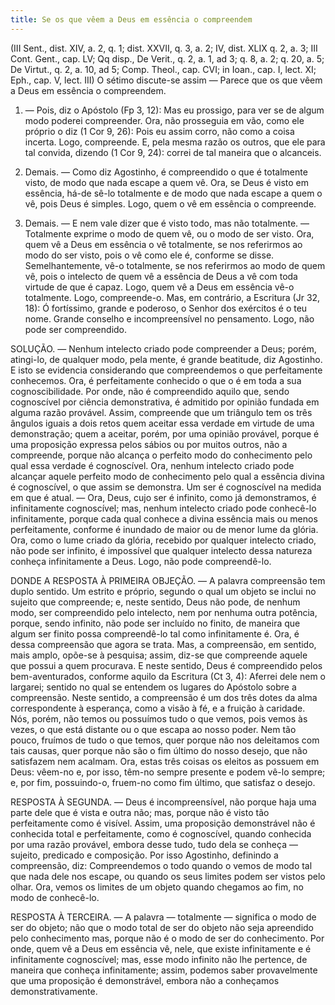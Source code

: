 ```yaml
---
title: Se os que vêem a Deus em essência o compreendem
---
```


(III Sent., dist. XIV, a. 2, q. 1; dist. XXVII, q. 3, a. 2; IV, dist. XLIX q. 2, a. 3; III Cont. Gent., cap. LV; Qq disp., De Verit., q. 2, a. 1, ad 3; q. 8, a. 2; q. 20, a. 5; De Virtut., q. 2, a. 10, ad 5; Comp. Theol., cap. CVI; in Ioan., cap. I, lect. XI; Eph., cap. V, lect. III)
  O sétimo discute-se assim — Parece que os que vêem a Deus em essência o compreendem.  

1. — Pois, diz o Apóstolo (Fp 3, 12): Mas eu prossigo, para ver se de algum modo poderei compreender. Ora, não prosseguia em vão, como ele próprio o diz (1 Cor 9, 26): Pois eu assim corro, não como a coisa incerta. Logo, compreende. E, pela mesma razão os outros, que ele para tal convida, dizendo (1 Cor 9, 24): correi de tal maneira que o alcanceis. 

2. Demais. — Como diz Agostinho, é compreendido o que é totalmente visto, de modo que nada escape a quem vê. Ora, se Deus é visto em essência, há-de sê-lo totalmente e de modo que nada escape a quem o vê, pois Deus é simples. Logo, quem o vê em essência o compreende.  

3. Demais. — E nem vale dizer que é visto todo, mas não totalmente. — Totalmente exprime o modo de quem vê, ou o modo de ser visto. Ora, quem vê a Deus em essência o vê totalmente, se nos referirmos ao modo do ser visto, pois o vê como ele é, conforme se disse. Semelhantemente, vê-o totalmente, se nos referirmos ao modo de quem vê, pois o intelecto de quem vê a essência de Deus a vê com toda virtude de que é capaz. Logo, quem vê a Deus em essência vê-o totalmente. Logo, compreende-o.  Mas, em contrário, a Escritura (Jr 32, 18): Ó fortíssimo, grande e poderoso, o Senhor dos exércitos é o teu nome. Grande conselho e incompreensível no pensamento. Logo, não pode ser compreendido.  

SOLUÇÃO. — Nenhum intelecto criado pode compreender a Deus; porém, atingi-lo, de qualquer modo, pela mente, é grande beatitude, diz Agostinho.  E isto se evidencia considerando que compreendemos o que perfeitamente conhecemos. Ora, é perfeitamente conhecido o que o é em toda a sua cognoscibilidade. Por onde, não é compreendido aquilo que, sendo cognoscível por ciência demonstrativa, é admitido por opinião fundada em alguma razão provável. Assim, compreende que um triângulo tem os três ângulos iguais a dois retos quem aceitar essa verdade em virtude de uma demonstração; quem a aceitar, porém, por uma opinião provável, porque é uma proposição expressa pelos sábios ou por muitos outros, não a compreende, porque não alcança o perfeito modo do conhecimento pelo qual essa verdade é cognoscível.  Ora, nenhum intelecto criado pode alcançar aquele perfeito modo de conhecimento pelo qual a essência divina é cognoscível, o que assim se demonstra. Um ser é cognoscível na medida em que é atual. — Ora, Deus, cujo ser é infinito, como já demonstramos, é infinitamente cognoscível; mas, nenhum intelecto criado pode conhecê-lo infinitamente, porque cada qual conhece a divina essência mais ou menos perfeitamente, conforme é inundado de maior ou de menor lume da glória. Ora, como o lume criado da glória, recebido por qualquer intelecto criado, não pode ser infinito, é impossível que qualquer intelecto dessa natureza conheça infinitamente a Deus. Logo, não pode compreendê-lo.  

DONDE A RESPOSTA À PRIMEIRA OBJEÇÃO. — A palavra compreensão tem duplo sentido. Um estrito e próprio, segundo o qual um objeto se inclui no sujeito que compreende; e, neste sentido, Deus não pode, de nenhum modo, ser compreendido pelo intelecto, nem por nenhuma outra potência, porque, sendo infinito, não pode ser incluído no finito, de maneira que algum ser finito possa compreendê-lo tal como infinitamente é. Ora, é dessa compreensão que agora se trata. Mas, a compreensão, em sentido, mais amplo, opõe-se à pesquisa; assim, diz-se que compreende aquele que possui a quem procurava. E neste sentido, Deus é compreendido pelos bem-aventurados, conforme aquilo da Escritura (Ct 3, 4): Aferrei dele nem o largarei; sentido no qual se entendem os lugares do Apóstolo sobre a compreensão. Neste sentido, a compreensão é um dos três dotes da alma correspondente à esperança, como a visão à fé, e a fruição à caridade. Nós, porém, não temos ou possuímos tudo o que vemos, pois vemos às vezes, o que está distante ou o que escapa ao nosso poder. Nem tão pouco, fruímos de tudo o que temos, quer porque não nos deleitamos com tais causas, quer porque não são o fim último do nosso desejo, que não satisfazem nem acalmam. Ora, estas três coisas os eleitos as possuem em Deus: vêem-no e, por isso, têm-no sempre presente e podem vê-lo sempre; e, por fim, possuindo-o, fruem-no como fim último, que satisfaz o desejo. 

RESPOSTA À SEGUNDA. — Deus é incompreensível, não porque haja uma parte dele que é vista e outra não; mas, porque não é visto tão perfeitamente como é visível. Assim, uma proposição demonstrável não é conhecida total e perfeitamente, como é cognoscível, quando conhecida por uma razão provável, embora desse tudo, tudo dela se conheça — sujeito, predicado e composição. Por isso Agostinho, definindo a compreensão, diz: Compreendemos o todo quando o vemos de modo tal que nada dele nos escape, ou quando os seus limites podem ser vistos pelo olhar. Ora, vemos os limites de um objeto quando chegamos ao fim, no modo de conhecê-lo.  

RESPOSTA À TERCEIRA. — A palavra — totalmente — significa o modo de ser do objeto; não que o modo total de ser do objeto não seja apreendido pelo conhecimento mas, porque não é o modo de ser do conhecimento. Por onde, quem vê a Deus em essência vê, nele, que existe infinitamente e é infinitamente cognoscível; mas, esse modo infinito não lhe pertence, de maneira que conheça infinitamente; assim, podemos saber provavelmente que uma proposição é demonstrável, embora não a conheçamos demonstrativamente.